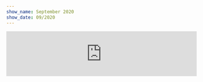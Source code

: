 ```yaml
---
show_name: September 2020
show_date: 09/2020
---
```


<iframe width="100%" height="120" src="https://www.mixcloud.com/widget/iframe/?hide_cover=1&light=1&feed=%2FMusicBoxRadioUK%2Fbass-cycle-monday-21st-september-2020%2F" frameborder="0" ></iframe>